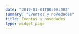 ```yaml
---
date: "2019-01-01T00:00:00Z"
summary: "Eventos y novedades"
title: Eventos y novedades
type: widget_page
---
```

